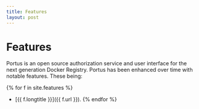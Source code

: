 ```yaml
---
title: Features
layout: post
---
```


# Features

Portus is an open source authorization service and user interface for the next
generation Docker Registry. Portus has been enhanced over time with notable
features. These being:

{% for f in site.features %}
- [{{ f.longtitle }}]({{ f.url }}).
{% endfor %}

